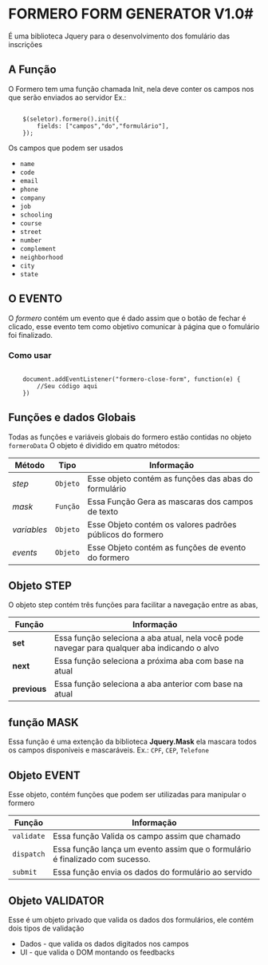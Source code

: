 # FORMERO FORM GENERATOR V1.0#

É uma biblioteca Jquery para o desenvolvimento dos fomulário das inscrições

## A Função ##

O Formero tem uma função chamada Init, nela deve conter os campos nos que serão enviados ao servidor
Ex.:
```

	$(seletor).formero().init({
	    fields: ["campos","do","formulário"],
	});

```

Os campos que podem ser usados 

* ```name```
* ```code```
* ```email```
* ```phone```
* ```company```
* ```job```
* ```schooling```
* ```course```
* ```street```
* ```number```
* ```complement```
* ```neighborhood```
* ```city```
* ```state```

## O EVENTO ##
O *formero* contém um evento que é dado assim que o botão de fechar é clicado, esse evento tem como objetivo comunicar à página que o fomulário foi finalizado.

### Como usar ###
```

	document.addEventListener("formero-close-form", function(e) {
        //Seu código aqui
    })

```

## Funções e dados Globais ##

Todas as funções e variáveis globais do formero estão contidas no objeto ``` formeroData ```
O objeto é dividido em quatro métodos:

| **Método**      | **Tipo**         | **Informação**                                               |
|-------------|--------------|-----------------------------------------------------------|
| *step*      | ```Objeto``` | Esse objeto contém as funções das abas do formulário      |
| *mask*      | ```Função``` | Essa Função Gera as mascaras dos campos de texto          |
| *variables* | ```Objeto``` | Esse Objeto contém os valores padrões públicos do formero |
| *events*    | ```Objeto``` | Esse Objeto contém as funções de evento do formero        |


## Objeto STEP ##
O objeto step contém três funções para facilitar a navegação entre as abas,

| **Função**     | **Informação**                                                                                   |
|------------|----------------------------------------------------------------------------------------------|
| **set**      | Essa função seleciona a aba atual, nela você pode navegar para qualquer aba indicando o alvo |
| **next**     | Essa função seleciona a próxima aba com base na atual                                        |
| **previous** | Essa função seleciona a aba anterior com base na atual                                       |

## função MASK ##
Essa função é uma extenção da biblioteca **Jquery.Mask** ela mascara todos os campos disponíveis e mascaráveis.
Ex.: ``` CPF ```, ``` CEP ```, ``` Telefone ```

## Objeto EVENT ##
Esse objeto, contém funções que podem ser utilizadas para manipular o formero

| **Função**       | **Informação**                                                                 |
|----------------|------------------------------------------------------------------------------|
| ```validate``` | Essa função Valida os campo assim que chamado                                |
| ```dispatch``` | Essa função lança um evento assim que o formulário é finalizado com sucesso. |
| ```submit```   | Essa função envia os dados do formulário ao servido                          |


## Objeto VALIDATOR ##
Esse é um objeto privado que valida os dados dos formulários, ele contém dois tipos de validação

* Dados - que valida os dados digitados nos campos
* UI    - que valida o DOM montando os feedbacks